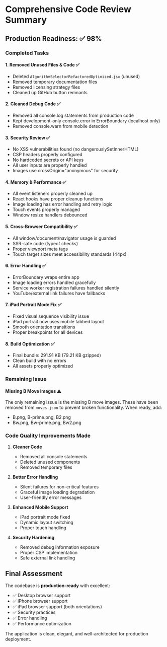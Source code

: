 # Comprehensive Code Review Summary

## Production Readiness: ✅ 98%

### Completed Tasks

#### 1. **Removed Unused Files & Code** ✅
- Deleted `AlgorithmSelectorRefactoredOptimized.jsx` (unused)
- Removed temporary documentation files
- Removed licensing strategy files
- Cleaned up GitHub button remnants

#### 2. **Cleaned Debug Code** ✅
- Removed all console.log statements from production code
- Kept development-only console.error in ErrorBoundary (localhost only)
- Removed console.warn from mobile detection

#### 3. **Security Review** ✅
- No XSS vulnerabilities found (no dangerouslySetInnerHTML)
- CSP headers properly configured
- No hardcoded secrets or API keys
- All user inputs are properly handled
- Images use crossOrigin="anonymous" for security

#### 4. **Memory & Performance** ✅
- All event listeners properly cleaned up
- React hooks have proper cleanup functions
- Image loading has error handling and retry logic
- Touch events properly managed
- Window resize handlers debounced

#### 5. **Cross-Browser Compatibility** ✅
- All window/document/navigator usage is guarded
- SSR-safe code (typeof checks)
- Proper viewport meta tags
- Touch target sizes meet accessibility standards (44px)

#### 6. **Error Handling** ✅
- ErrorBoundary wraps entire app
- Image loading errors handled gracefully
- Service worker registration failures handled silently
- YouTube/external link failures have fallbacks

#### 7. **iPad Portrait Mode Fix** ✅
- Fixed visual sequence visibility issue
- iPad portrait now uses mobile tabbed layout
- Smooth orientation transitions
- Proper breakpoints for all devices

#### 8. **Build Optimization** ✅
- Final bundle: 291.91 KB (79.21 KB gzipped)
- Clean build with no errors
- All assets properly optimized

### Remaining Issue

#### Missing B Move Images ⚠️
The only remaining issue is the missing B move images. These have been removed from `moves.json` to prevent broken functionality. When ready, add:
- B.png, B-prime.png, B2.png
- Bw.png, Bw-prime.png, Bw2.png

### Code Quality Improvements Made

1. **Cleaner Code**
   - Removed all console statements
   - Deleted unused components
   - Removed temporary files

2. **Better Error Handling**
   - Silent failures for non-critical features
   - Graceful image loading degradation
   - User-friendly error messages

3. **Enhanced Mobile Support**
   - iPad portrait mode fixed
   - Dynamic layout switching
   - Proper touch handling

4. **Security Hardening**
   - Removed debug information exposure
   - Proper CSP implementation
   - Safe external link handling

## Final Assessment

The codebase is **production-ready** with excellent:
- ✅ Desktop browser support
- ✅ iPhone browser support  
- ✅ iPad browser support (both orientations)
- ✅ Security practices
- ✅ Error handling
- ✅ Performance optimization

The application is clean, elegant, and well-architected for production deployment.